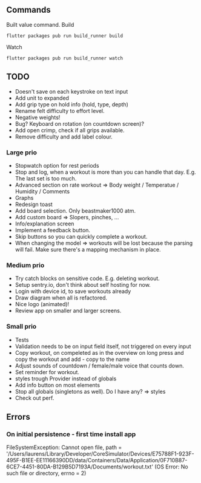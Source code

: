 ## Commands
Built value command.
Build
```
flutter packages pub run build_runner build
```
Watch
```
flutter packages pub run build_runner watch
```

## TODO

- Doesn't save on each keystroke on text input
- Add unit to expanded
- Add grip type on hold info (hold, type, depth)
- Rename felt difficulty to effort level.
- Negative weights!
- Bug? Keyboard on rotation (on countdown screen)?
- Add open crimp, check if all grips available.
- Remove difficulty and add label colour.

### Large prio

- Stopwatch option for rest periods
- Stop and log, when a workout is more than you can handle that day. E.g. The last set is too much.
- Advanced section on rate workout => Body weight / Temperatue / Humidity / Comments
- Graphs
- Redesign toast
- Add board selection. Only beastmaker1000 atm.
- Add custom board => Slopers, pinches, ... 
- Info/explanation screen
- Implement a feedback button.
- Skip buttons so you can quickly complete a workout.
- When changing the model => workouts will be lost because the parsing will fail. Make sure there's a mapping mechanism in place.

### Medium prio

- Try catch blocks on sensitive code. E.g. deleting workout.
- Setup sentry.io, don't think about self hosting for now.
- Login with device id, to save workouts already
- Draw diagram when all is refactored.
- Nice logo (animated)!
- Review app on smaller and larger screens.

### Small prio

- Tests
- Validation needs to be on input field itself, not triggered on every input
- Copy workout, on compeleted as in the overview on long press and copy the workout and add - copy to the name
- Adjust sounds of countdown / female/male voice that counts down.
- Set reminder for workout.
- styles trough Provider instead of globals
- Add info button on most elements
- Stop all globals (singletons as well). Do I have any? => styles
- Check out perf.
  
## Errors

### On initial persistence - first time install app
FileSystemException: Cannot open file, path = '/Users/laurens/Library/Developer/CoreSimulator/Devices/E75788F1-923F-495F-B1EE-EE11166390DD/data/Containers/Data/Application/0F710B87-6CE7-4451-80DA-B129B5D7193A/Documents/workout.txt' (OS Error: No such file or directory, errno = 2)